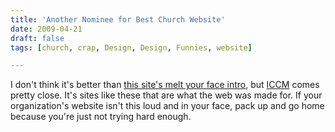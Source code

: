 ```yaml
---
title: 'Another Nominee for Best Church Website'
date: 2009-04-21
draft: false
tags: [church, crap, Design, Design, Funnies, website]

---
```


I don't think it's better than [this site's melt your face intro](https://chrisenns.com/2009/03/11/best-church-website-evar/), but [ICCM](http://www.iccm-1.org/) comes pretty close. It's sites like these that are what the web was made for. If your organization's website isn't this loud and in your face, pack up and go home because you're just not trying hard enough.